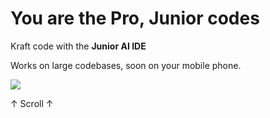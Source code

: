 # <span class="cover-color-blue">**You are the Pro,**</span> <span class="cover-color-orange">**Junior&nbsp;codes**</span>

Kraft code with the **Junior AI IDE**

<span class="cover-color-red">Works on large codebases,</span> <span class="cover-color-green">soon on your mobile phone.</span>

![](assets/logo.svg)

↑ Scroll ↑
